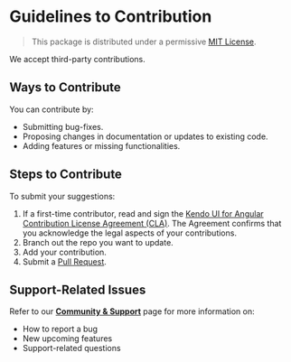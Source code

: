 # Guidelines to Contribution

> This package is distributed under a permissive [MIT License](https://github.com/telerik/kendo-angular-i18n-sample/blob/master/LICENSE.md).

We accept third-party contributions.

## Ways to Contribute

You can contribute by:

* Submitting bug-fixes.
* Proposing changes in documentation or updates to existing code.
* Adding features or missing functionalities.  

## Steps to Contribute

To submit your suggestions:

1. If a first-time contributor, read and sign the [Kendo UI for Angular Contribution License Agreement (CLA)](goo.gl/forms/dXc1RaE8le6rVZ0h1). The Agreement confirms that you acknowledge the legal aspects of your contributions.
1. Branch out the repo you want to update.
1. Add your contribution.
1. Submit a [Pull Request](https://help.github.com/articles/creating-a-pull-request/).

## Support-Related Issues

Refer to our [**Community & Support**](http://www.telerik.com/kendo-angular-ui/support/) page for more information on:

* How to report a bug
* New upcoming features  
* Support-related questions

